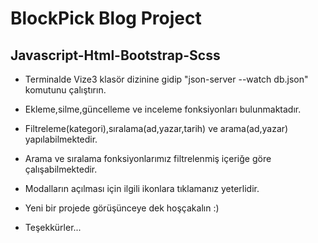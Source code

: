 # BlockPick Blog Project

## Javascript-Html-Bootstrap-Scss

- Terminalde Vize3 klasör dizinine gidip "json-server --watch db.json" komutunu çalıştırın.

- Ekleme,silme,güncelleme ve inceleme fonksiyonları bulunmaktadır.

- Filtreleme(kategori),sıralama(ad,yazar,tarih) ve arama(ad,yazar) yapılabilmektedir.

- Arama ve sıralama fonksiyonlarımız filtrelenmiş içeriğe göre çalışabilmektedir.

- Modalların açılması için ilgili ikonlara tıklamanız yeterlidir.

- Yeni bir projede görüşünceye dek hoşçakalın :)

- Teşekkürler...
